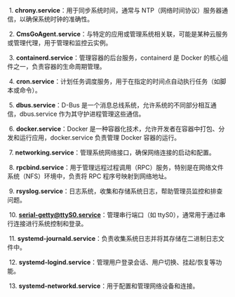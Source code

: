 ​	1.	**chrony.service**：用于同步系统时间，通常与 NTP（网络时间协议）服务器通信，以确保系统时钟的准确性。

​	2.	**CmsGoAgent.service**：与特定的应用或管理系统相关联，可能是某种云服务或管理代理，用于管理和监控云实例。

​	3.	**containerd.service**：管理容器的后台服务，containerd 是 Docker 的核心组件之一，负责容器的生命周期管理。

​	4.	**cron.service**：计划任务调度服务，用于在指定的时间点自动执行任务（如脚本或命令）。

​	5.	**dbus.service**：D-Bus 是一个消息总线系统，允许系统的不同部分相互通信，dbus.service 作为其守护进程管理这些通信。

​	6.	**docker.service**：Docker 是一种容器化技术，允许开发者在容器中打包、分发和运行应用，docker.service 负责管理 Docker 容器的运行。

​	7.	**networking.service**：管理系统网络接口，确保网络连接的启动和配置。

​	8.	**rpcbind.service**：用于管理远程过程调用（RPC）服务，特别是在网络文件系统（NFS）环境中，负责将 RPC 程序号映射到网络地址。

​	9.	**rsyslog.service**：日志系统，收集和存储系统日志，帮助管理员监控和排查问题。

​	10.	**serial-getty@ttyS0.service**：管理串行端口（如 ttyS0），通常用于通过串行连接进行系统控制和登录。

​	11.	**systemd-journald.service**：负责收集系统日志并将其存储在二进制日志文件中。

​	12.	**systemd-logind.service**：管理用户登录会话、用户切换、挂起/恢复等功能。

​	13.	**systemd-networkd.service**：用于配置和管理网络设备和连接。
